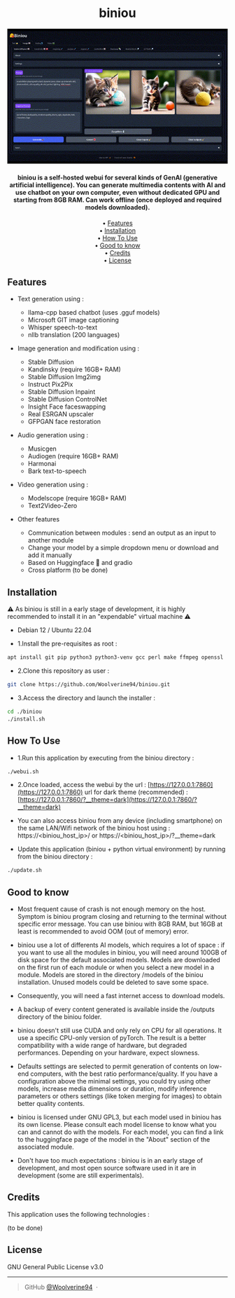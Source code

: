 <h1 align="center">
  <br>
  biniou
  <br>
</h1>

<p align="center">
  <img src="./pix/biniou.gif" alt="biniou screenshot"/>
</p>

<h4 align="center">biniou is a self-hosted webui for several kinds of GenAI (generative artificial intelligence). You can generate multimedia contents with AI and use chatbot on your own computer, even without dedicated GPU and starting from 8GB RAM. Can work offline (once deployed and required models downloaded).</h4>

<p align="center">
  • <a href="#features">Features</a><br/>
  • <a href="#installation">Installation</a><br/>
  • <a href="#how-to-use">How To Use</a><br/>
  • <a href="#good-to-know">Good to know</a><br/>
  • <a href="#credits">Credits</a><br/>
  • <a href="#license">License</a><br/>
</p>


## Features
* Text generation using  :
  - llama-cpp based chatbot (uses .gguf models)
  - Microsoft GIT image captioning
  - Whisper speech-to-text
  - nllb translation (200 languages)

* Image generation and modification using :
  - Stable Diffusion
  - Kandinsky (require 16GB+ RAM) 
  - Stable Diffusion Img2img
  - Instruct Pix2Pix
  - Stable Diffusion Inpaint
  - Stable Diffusion ControlNet
  - Insight Face faceswapping 
  - Real ESRGAN upscaler
  - GFPGAN face restoration

* Audio generation using :
  - Musicgen
  - Audiogen (require 16GB+ RAM)
  - Harmonai
  - Bark text-to-speech 

* Video generation using :
  - Modelscope (require 16GB+ RAM)
  - Text2Video-Zero

* Other features 
  - Communication between modules : send an output as an input to another module
  - Change your model by a simple dropdown menu or download and add it manually 
  - Based on Huggingface 🤗 and gradio
  - Cross platform (to be done)

## Installation 

⚠️ As biniou is still in a early stage of development, it is highly recommended to install it in an "expendable" virtual machine ⚠️

* Debian 12 /  Ubuntu 22.04

- 1.Install the pre-requisites as root :
```bash
apt install git pip python3 python3-venv gcc perl make ffmpeg openssl
```

- 2.Clone this repository as user : 
```bash
git clone https://github.com/Woolverine94/biniou.git
```

- 3.Access the directory and launch the installer :
```bash
cd ./biniou
./install.sh
```

## How To Use

- 1.Run this application by executing from the biniou directory : 
```bash
./webui.sh
```

- 2.Once loaded, access the webui by the url :
[https://127.0.0.1:7860](https://127.0.0.1:7860)
url for dark theme (recommended) :
[https://127.0.0.1:7860/?__theme=dark](https://127.0.0.1:7860/?__theme=dark)

- You can also access biniou from any device (including smartphone) on the same LAN/Wifi network of the biniou host using : 
https://<biniou_host_ip>/ or https://<biniou_host_ip>/?__theme=dark

- Update this application (biniou + python virtual environment) by running from the biniou directory : 
```bash
./update.sh
```

## Good to know

- Most frequent cause of crash is not enough memory on the host. Symptom is biniou program closing and returning to the terminal without specific error message. You can use biniou with 8GB RAM, but 16GB at least is recommended to avoid OOM (out of memory) error. 

- biniou use a lot of differents AI models, which requires a lot of space : if you want to use all the modules in biniou, you will need around 100GB of disk space for the default associated models. Models are downloaded on the first run of each module or when you select a new model in a module. Models are stored in the directory /models of the biniou installation. Unused models could be deleted to save some space. 

- Consequently, you will need a fast internet access to download models.

- A backup of every content generated is available inside the /outputs directory of the biniou folder.

- biniou doesn't still use CUDA and only rely on CPU for all operations. It use a specific CPU-only version of pyTorch. The result is a better compatibility with a wide range of hardware, but degraded performances. Depending on your hardware, expect slowness. 

- Defaults settings are selected to permit generation of contents on low-end computers, with the best ratio performance/quality. If you have a configuration above the minimal settings, you could try using other models, increase media dimensions or duration, modify inference parameters or others settings (like token merging for images) to obtain better quality contents.

- biniou is licensed under GNU GPL3, but each model used in biniou has its own license. Please consult each model license to know what you can and cannot do with the models. For each model, you can find a link to the huggingface page of the model in the "About" section of the associated module.

- Don't have too much expectations : biniou is in an early stage of development, and most open source software used in it are in development (some are still experimentals).

## Credits

This application uses the following technologies :

(to be done)

## License

GNU General Public License v3.0

---

> GitHub [@Woolverine94](https://github.com/Woolverine94) &nbsp;&middot;&nbsp;

